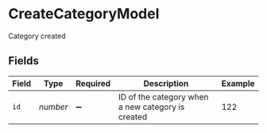 # CreateCategoryModel

Category created


## Fields

| Field                                             | Type                                              | Required                                          | Description                                       | Example                                           |
| ------------------------------------------------- | ------------------------------------------------- | ------------------------------------------------- | ------------------------------------------------- | ------------------------------------------------- |
| `id`                                              | *number*                                          | :heavy_minus_sign:                                | ID of the category when a new category is created | 122                                               |
